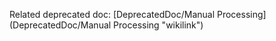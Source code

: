 Related deprecated doc: [DeprecatedDoc/Manual Processing](DeprecatedDoc/Manual Processing "wikilink")
